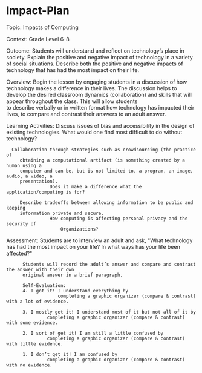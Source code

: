 # Impact-Plan
Topic: Impacts of Computing

Context: Grade Level 6-8

Outcome: Students will understand and reflect on technology’s place in society. Explain the 
         positive and negative impact of technology in a variety of social situations. Describe 
         both the positive and negative impacts of technology that has had the most impact on their life.

Overview:
	 Begin the lesson by engaging students in a discussion of how technology makes a 
         difference in their lives. The discussion helps to develop the desired classroom 
         dynamics (collaboration) and skills that will appear throughout the class. This will allow students  
         to describe verbally or in written format how technology has impacted their lives, to compare and 
         contrast their answers to an adult answer. 

Learning Activities: 
	 Discuss issues of bias and accessibility in the design of existing technologies. 
	  		What would one find most difficult to do without technology?

	  Collaboration through strategies such as crowdsourcing (the practice of 
         obtaining a computational artifact (is something created by a human using a 
         computer and can be, but is not limited to, a program, an image, audio, a video, a 
         presentation). 
	                Does it make a difference what the application/computing is for?

         Describe tradeoffs between allowing information to be public and keeping 
         information private and secure. 
	                How computing is affecting personal privacy and the security of 
                        Organizations?

Assessment:
	  Students are to interview an adult and ask, "What technology has had the most impact on your 
          life? In what ways has your life been affected?" 

          Students will record the adult’s answer and compare and contrast the answer with their own 
          original answer in a brief paragraph.
	
          Self-Evaluation:
          4. I got it! I understand everything by
                       completing a graphic organizer (compare & contrast) with a lot of evidence. 

          3. I mostly get it! I understand most of it but not all of it by 
	               completing a graphic organizer (compare & contrast) with some evidence. 

          2. I sort of get it! I am still a little confused by
	               completing a graphic organizer (compare & contrast) with little evidence. 

          1. I don’t get it! I am confused by
	               completing a graphic organizer (compare & contrast) with no evidence. 	
